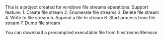 This is a project created for windows file streams operations.
Support feature:
  	1. Create file stream
	2. Enumerate file streams
	3. Delete file stream
	4. Write to file stream
	5. Append a file to stream
	6. Start process from file stream
	7. Dump file stream

You can download a precompiled executable file from filestreams/Release
